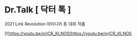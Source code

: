 # Dr.Talk [ 닥터 톡 ]
2021 Link Revolution 아이디어 톤 대회 작품

[![https://youtu.be/orjCR_KLNOI](https://youtu.be/orjCR_KLNOI)
